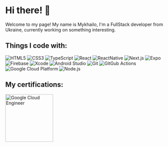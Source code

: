 # Hi there! 🙌

Welcome to my page! My name is Mykhailo, I'm a FullStack developer from Ukraine, currently working on something interesting.

## Things I code with:
  
<section>
  <img alt="HTML5" src="https://img.shields.io/badge/HTML5-E34F26?style=for-the-badge&logo=html5&logoColor=white" />
  <img alt="CSS3" src="https://img.shields.io/badge/CSS3-1572B6?style=for-the-badge&logo=css3&logoColor=white" />
  <img alt="TypeScript" src="https://img.shields.io/badge/TypeScript-007ACC?style=for-the-badge&logo=typescript&logoColor=white" />
  <img alt="React" src="https://img.shields.io/badge/React-20232A?style=for-the-badge&logo=react&logoColor=61DAFB" />
  <img alt="ReactNative" src="https://img.shields.io/badge/React_Native-20232A?style=for-the-badge&logo=react&logoColor=61DAFB" />
  <img alt="Next.js" src="https://img.shields.io/badge/next%20js-000000?style=for-the-badge&logo=nextdotjs&logoColor=white" />
  <img alt="Expo" src="https://img.shields.io/badge/Expo-1B1F23?style=for-the-badge&logo=expo&logoColor=white" />
  <img alt="Firebase" src="https://img.shields.io/badge/firebase-ffca28?style=for-the-badge&logo=firebase&logoColor=black" />
  <img alt="Xcode" src="https://img.shields.io/badge/Xcode-007ACC?style=for-the-badge&logo=Xcode&logoColor=white" />
  <img alt="Android Studio" src="https://img.shields.io/badge/Android_Studio-3DDC84?style=for-the-badge&logo=android-studio&logoColor=white" />

  <img alt="Git" src="https://img.shields.io/badge/GIT-E44C30?style=for-the-badge&logo=git&logoColor=white" />
  <img alt="GitGub Actions" src="https://img.shields.io/badge/GitHub_Actions-2088FF?style=for-the-badge&logo=github-actions&logoColor=white" />
  <img alt="Google Cloud Platform" src="https://img.shields.io/badge/Google_Cloud-4285F4?style=for-the-badge&logo=google-cloud&logoColor=white" />
  <img alt="Node.js" src="https://img.shields.io/badge/Node%20js-339933?style=for-the-badge&logo=nodedotjs&logoColor=white" />
</section>

## My certifications:

<section>
  <img 
    width="150"
    height="150"
    style="object-fit: contain;"
    alt="Google Cloud Engineer"
    src="https://images.credly.com/size/680x680/images/08096465-cbfc-4c3e-93e5-93c5aa61f23e/image.png"
  />


  <div
    data-iframe-width="150"
    data-iframe-height="270"
    data-share-badge-id="5cb3e609-d265-414b-b4df-ede4e147a528"
    data-share-badge-host="https://www.credly.com"
  />
  <script type="text/javascript" async src="//cdn.credly.com/assets/utilities/embed.js" />
</section>
